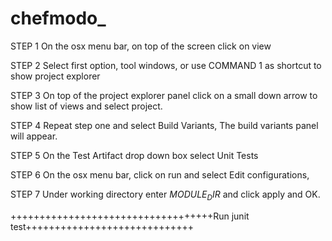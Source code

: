 # chefmodo_

STEP 1
On the osx menu bar, on top of the screen click on view

STEP 2
Select first option, tool windows, or use COMMAND 1 as shortcut to show project explorer

STEP 3
On top of the project explorer panel click on a small down arrow to show list of views and select project.

STEP 4
Repeat step one and select Build Variants, The build variants panel will appear.

STEP 5
On the Test Artifact drop down box select Unit Tests

STEP 6
On the osx menu bar, click on run and select Edit configurations,

STEP 7
Under working directory enter $MODULE_DIR$ and click apply and OK.

+++++++++++++++++++++++++++++++++++Run junit test+++++++++++++++++++++++++++++
